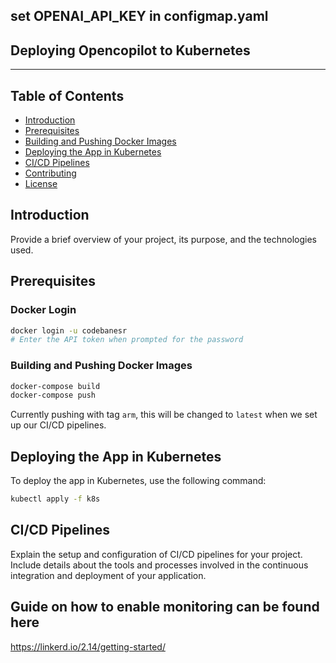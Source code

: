 ## set OPENAI_API_KEY in configmap.yaml

## Deploying Opencopilot to Kubernetes

---

## Table of Contents

- [Introduction](#introduction)
- [Prerequisites](#prerequisites)
- [Building and Pushing Docker Images](#building-and-pushing-docker-images)
- [Deploying the App in Kubernetes](#deploying-the-app-in-kubernetes)
- [CI/CD Pipelines](#cicd-pipelines)
- [Contributing](#contributing)
- [License](#license)

## Introduction

Provide a brief overview of your project, its purpose, and the technologies used.

## Prerequisites



### Docker Login

```bash
docker login -u codebanesr
# Enter the API token when prompted for the password
```

### Building and Pushing Docker Images

```bash
docker-compose build
docker-compose push
```

Currently pushing with tag `arm`, this will be changed to `latest` when we set up our CI/CD pipelines.

## Deploying the App in Kubernetes

To deploy the app in Kubernetes, use the following command:

```bash
kubectl apply -f k8s
```

## CI/CD Pipelines

Explain the setup and configuration of CI/CD pipelines for your project. Include details about the tools and processes involved in the continuous integration and deployment of your application.


## Guide on how to enable monitoring can be found here
https://linkerd.io/2.14/getting-started/